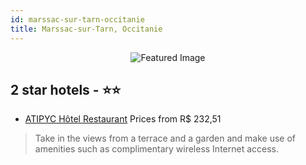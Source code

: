 ```yaml
---
id: marssac-sur-tarn-occitanie
title: Marssac-sur-Tarn, Occitanie
---
```


<center><img src="https://i.travelapi.com/hotels/20000000/19350000/19345000/19344998/162a7e19_z.jpg" alt="Featured Image" /></center>


##  2 star hotels - ⭐️⭐️

-    [ATIPYC Hôtel Restaurant](https://us.hurb.com/hotels/marssac-sur-tarn/atipyc-hotel-restaurant-JNP-JP429356?cmp=18055) Prices from R$ 232,51
   > Take in the views from a terrace and a garden and make use of amenities such as complimentary wireless Internet access.
